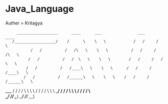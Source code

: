 # Java_Language
Auther = Kritagya




         __________________      ____      ___                ___       ____
       /__________________/    /      \    \   \            /   /     /      \
               /   /          /   /\   \    \   \          /   /     /   /\   \
              /   /          /   /  \   \    \   \        /   /     /   /  \   \
             /   /          /   /____\   \    \   \      /   /     /   /____\   \ 
            /   /          /   /______\   \    \   \    /   /     /   /______\   \
  ___      /   /          /   /        \   \    \   \  /   /     /   /        \   \ 
  \   \___/   /          /   /          \   \    \   \/   /     /   /          \   \
   \_________/          /___/            \___\    \______/     /___/            \___\
